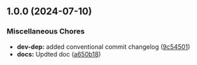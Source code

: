 ## 1.0.0 (2024-07-10)

### Miscellaneous Chores

* **dev-dep:** added conventional commit changelog ([9c54501](https://github.com/AppiumTestDistribution/test-npm-release/commit/9c545011775cd774c4321a2f6615ad3982ffd9b1))
* **docs:** Updted doc ([a650b18](https://github.com/AppiumTestDistribution/test-npm-release/commit/a650b180b239f3143831a57b7d0f0e26f0209955))
